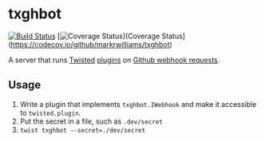# txghbot

[![Build Status](https://api.travis-ci.org/markrwilliams/txghbot.svg?branch=master)](https://api.travis-ci.org/markrwilliams/txghbot.svg?branch=master)
[![Coverage Status](https://codecov.io/github/markrwilliams/txghbot)](Coverage Status](https://codecov.io/github/markrwilliams/txghbot)

A server that runs [Twisted](https://www.twistedmatrix.com) [plugins](http://twistedmatrix.com/documents/current/core/howto/tap.html) on [Github webhook requests](https://developer.github.com/webhooks/).

## Usage

1. Write a plugin that implements `txghbot.IWebhook` and make it accessible to `twisted.plugin`.
2. Put the secret in a file, such as `.dev/secret`
3. `twist txghbot --secret=./dev/secret`
